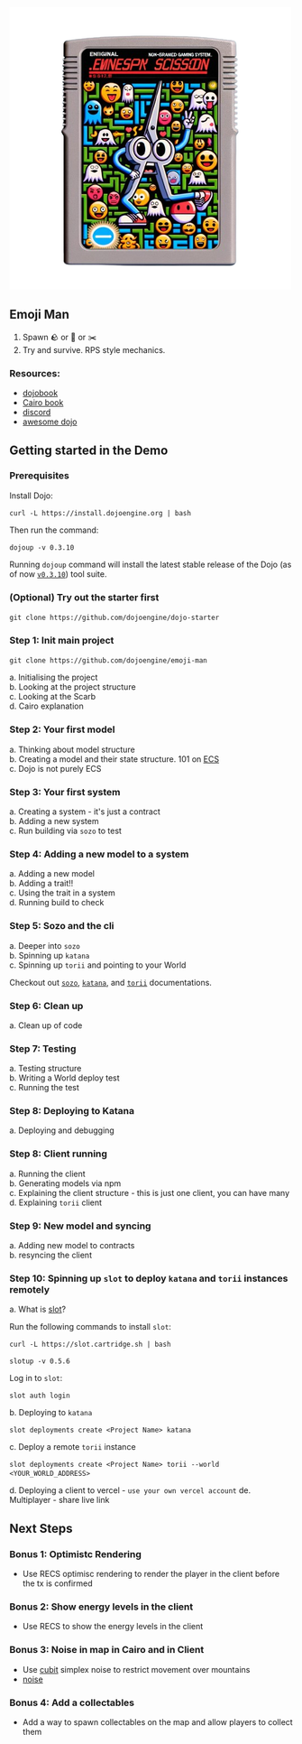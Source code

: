 ![image](./.github/image.png)

## Emoji Man

1. Spawn 🪨 or 📄 or ✂️
2. Try and survive. RPS style mechanics.

### Resources:

- [dojobook](https://book.dojoengine.org/)
- [Cairo book](https://github.com/cairo-book/cairo-book.github.io/)
- [discord](https://discord.gg/dojoengine)
- [awesome dojo](https://github.com/dojoengine/awesome-dojo)

## Getting started in the Demo

### Prerequisites

Install Dojo:

```
curl -L https://install.dojoengine.org | bash
```

Then run the command:

```
dojoup -v 0.3.10
```

Running `dojoup` command will install the latest stable release of the Dojo (as of now [`v0.3.10`](https://github.com/dojoengine/dojo/releases/tag/v0.3.10)) tool suite.

### (Optional) Try out the starter first

`git clone https://github.com/dojoengine/dojo-starter`

### Step 1: Init main project

`git clone https://github.com/dojoengine/emoji-man`

a. Initialising the project  
b. Looking at the project structure  
c. Looking at the Scarb  
d. Cairo explanation

### Step 2: Your first model

a. Thinking about model structure  
b. Creating a model and their state structure. 101 on [ECS](https://github.com/SanderMertens/ecs-faq)  
c. Dojo is not purely ECS

### Step 3: Your first system

a. Creating a system - it's just a contract  
b. Adding a new system  
c. Run building via `sozo` to test

### Step 4: Adding a new model to a system

a. Adding a new model  
b. Adding a trait!!  
c. Using the trait in a system  
d. Running build to check

### Step 5: Sozo and the cli

a. Deeper into `sozo`  
b. Spinning up `katana`  
c. Spinning up `torii` and pointing to your World

Checkout out [`sozo`](https://book.dojoengine.org/toolchain/sozo/reference.html), [`katana`](https://book.dojoengine.org/toolchain/katana/reference.html), and [`torii`](https://book.dojoengine.org/toolchain/torii/reference.html) documentations.

### Step 6: Clean up

a. Clean up of code

### Step 7: Testing

a. Testing structure  
b. Writing a World deploy test  
c. Running the test

### Step 8: Deploying to Katana

a. Deploying and debugging

### Step 8: Client running

a. Running the client  
b. Generating models via npm  
c. Explaining the client structure - this is just one client, you can have many  
d. Explaining `torii` client

### Step 9: New model and syncing

a. Adding new model to contracts  
b. resyncing the client

### Step 10: Spinning up `slot` to deploy `katana` and `torii` instances remotely

a. What is [slot](https://github.com/cartridge-gg/slot)?

Run the following commands to install `slot`:

```
curl -L https://slot.cartridge.sh | bash
```

```
slotup -v 0.5.6
```

Log in to `slot`:

```
slot auth login
```

b. Deploying to `katana`

```
slot deployments create <Project Name> katana
```

c. Deploy a remote `torii` instance

```
slot deployments create <Project Name> torii --world <YOUR_WORLD_ADDRESS>
```

d. Deploying a client to vercel - `use your own vercel account`
de. Multiplayer - share live link

## Next Steps

### Bonus 1: Optimistc Rendering

- Use RECS optimisc rendering to render the player in the client before the tx is confirmed

### Bonus 2: Show energy levels in the client

- Use RECS to show the energy levels in the client

### Bonus 3: Noise in map in Cairo and in Client

- Use [cubit](https://github.com/influenceth/cubit) simplex noise to restrict movement over mountains
- [noise](https://github.com/influenceth/sdk/blob/master/src/utils/simplex.js)

### Bonus 4: Add a collectables

- Add a way to spawn collectables on the map and allow players to collect them
